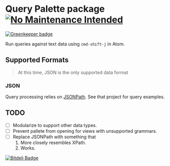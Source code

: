 # Query Palette package [![No Maintenance Intended](http://unmaintained.tech/badge.svg)](http://unmaintained.tech/)

[![Greenkeeper badge](https://badges.greenkeeper.io/ianwremmel/atom-query-palette.svg)](https://greenkeeper.io/)

Run queries against text data using `cmd-shift-j` in Atom.

## Supported Formats

> At this time, JSON is the only supported data format

### JSON

Query processing relies on [JSONPath](https://github.com/s3u/JSONPath). See that project for query examples.

## TODO

- [ ] Modularize to support other data types.
- [ ] Prevent pallete from opening for views with unsupported grammars.
- [ ] Replace JSONPath with something that
  1. More closely resembles XPath.
  2. Works.

[![Bitdeli Badge](https://d2weczhvl823v0.cloudfront.net/ianwremmel/atom-query-palette/trend.png)](https://bitdeli.com/free "Bitdeli Badge")

